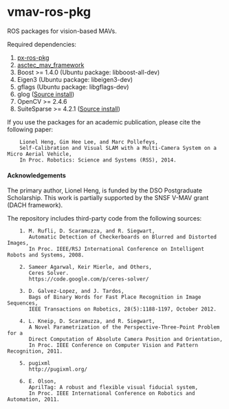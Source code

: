 vmav-ros-pkg
============

ROS packages for vision-based MAVs.

Required dependencies:

1. [px-ros-pkg](https://github.com/cvg/px-ros-pkg)
2. [asctec_mav_framework](https://github.com/cvg/asctec_mav_framework)
3. Boost >= 1.4.0 (Ubuntu package: libboost-all-dev)
4. Eigen3 (Ubuntu package: libeigen3-dev)
5. gflags (Ubuntu package: libgflags-dev)
6. glog ([Source install](https://github.com/schuhschuh/gflags/archive/v2.1.1.tar.gz))
7. OpenCV >= 2.4.6
8. SuiteSparse >= 4.2.1 ([Source install](https://www.cise.ufl.edu/research/sparse/SuiteSparse/SuiteSparse-4.2.1.tar.gz))

If you use the packages for an academic publication, please cite the following paper:

        Lionel Heng, Gim Hee Lee, and Marc Pollefeys,
        Self-Calibration and Visual SLAM with a Multi-Camera System on a Micro Aerial Vehicle,
        In Proc. Robotics: Science and Systems (RSS), 2014.

#### Acknowledgements ####

The primary author, Lionel Heng, is funded by the DSO Postgraduate Scholarship. This work is partially supported by the SNSF V-MAV grant (DACH framework).

The repository includes third-party code from the following sources:

        1. M. Rufli, D. Scaramuzza, and R. Siegwart,
           Automatic Detection of Checkerboards on Blurred and Distorted Images,
           In Proc. IEEE/RSJ International Conference on Intelligent Robots and Systems, 2008.

        2. Sameer Agarwal, Keir Mierle, and Others,
           Ceres Solver.
           https://code.google.com/p/ceres-solver/
        
        3. D. Galvez-Lopez, and J. Tardos,
           Bags of Binary Words for Fast Place Recognition in Image Sequences,
           IEEE Transactions on Robotics, 28(5):1188-1197, October 2012.

        4. L. Kneip, D. Scaramuzza, and R. Siegwart,
           A Novel Parametrization of the Perspective-Three-Point Problem for a
           Direct Computation of Absolute Camera Position and Orientation,
           In Proc. IEEE Conference on Computer Vision and Pattern Recognition, 2011.

        5. pugixml
           http://pugixml.org/

        6. E. Olson,
           AprilTag: A robust and flexible visual fiducial system,
           In Proc. IEEE International Conference on Robotics and Automation, 2011.

